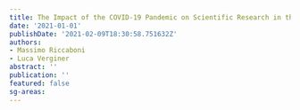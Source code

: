 ```yaml
---
title: The Impact of the COVID-19 Pandemic on Scientific Research in the Life Sciences
date: '2021-01-01'
publishDate: '2021-02-09T18:30:58.751632Z'
authors:
- Massimo Riccaboni
- Luca Verginer
abstract: ''
publication: ''
featured: false
sg-areas:
---
```

